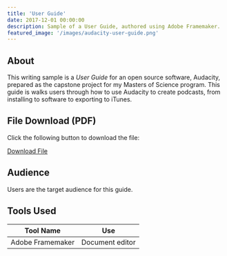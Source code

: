 ```yaml
---
title: 'User Guide'
date: 2017-12-01 00:00:00
description: Sample of a User Guide, authored using Adobe Framemaker.
featured_image: '/images/audacity-user-guide.png'
---
```


## About

This writing sample is a <em>User Guide</em> for an open source software, Audacity, prepared as the capstone project for my Masters of Science program. This guide is walks users through how to use Audacity to create podcasts, from installing to software to exporting to iTunes.

## File Download (PDF)

Click the following button to download the file:

<a href="/uploads/Recording Podcasts with Audacity User Guide.pdf" class="button button--large">Download File <i class="fas fa-download"></i></a>

## Audience

Users are the target audience for this guide. 

## Tools Used 

<table>
	<thead>
		<tr>
			<th>Tool Name</th>
			<th>Use</th>
		</tr>
	</thead>
	<tbody>
		<tr>
			<td>Adobe Framemaker</td>
			<td>Document editor</td>
		</tr>
	</tbody>
</table>